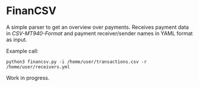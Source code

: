 # FinanCSV

A simple parser to get an overview over payments. Receives payment data in _CSV-MT940-Format_ and payment receiver/sender names in YAML format as input.

Example call:

`python3 financsv.py -i /home/user/transactions.csv -r /home/user/receivers.yml`

Work in progress.